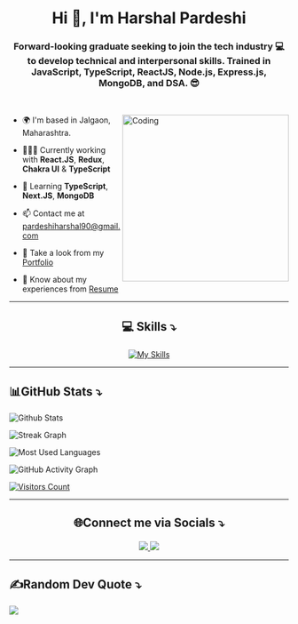 <h1 align="center">Hi 👋, I'm Harshal Pardeshi</h1>

<h3 align="center">Forward-looking graduate seeking to join the tech industry 💻 to develop technical and interpersonal skills. Trained in JavaScript, TypeScript, ReactJS, Node.js, Express.js, MongoDB, and DSA. 😎</h3>

<br />

<img
  align="right"
  alt="Coding"
  width="300"
src="https://camo.githubusercontent.com/2309797487e5e969659a3b545c96151807b04120a9cc2985f632ec94ba00c9f3/68747470733a2f2f6d656469612e67697068792e636f6d2f6d656469612f53576f536b4e36447854737a71494b4571762f67697068792e676966"
/>

- 🌍 I'm based in Jalgaon, Maharashtra.

- 👨🏼‍💻 Currently working with **React.JS**, **Redux**, **Chakra UI** & **TypeScript**

- 🌱 Learning **TypeScript**, **Next.JS**, **MongoDB**

- 📫 Contact me at pardeshiharshal90@gmail.com

- 💼 Take a look from my [Portfolio](https://hashal890.github.io/)

- 🎇 Know about my experiences from [Resume](https://drive.google.com/file/d/1eo6ZOSHSIb4brjK1_bmFpCNnZJNWavW6/view?usp=sharing)

<hr/>


## <p align="center">💻 Skills ⤵</p>

<p align="center">
  <a href="https://skillicons.dev" align="center">
    <img
      src="https://skillicons.dev/icons?i=react,nodejs,express,mongodb,fastapi,redux,ts,nextjs,js,html,css,bootstrap"
      alt="My Skills"
    />
  </a>
</p>

<hr/>


## 📊GitHub Stats ⤵

![Github Stats](https://github-readme-stats.vercel.app/api?username=Hashal890&theme=react&hide_border=false&include_all_commits=true&count_private=true)

![Streak Graph](https://github-readme-streak-stats.herokuapp.com/?user=Hashal890&theme=react&hide_border=false&include_all_commits=true&count_private=true)

![Most Used Languages](https://github-readme-stats.vercel.app/api/top-langs/?username=Hashal890&layout=compact&theme=react)

![GitHub Activity Graph](https://activity-graph.herokuapp.com/graph?username=Hashal890&include_all_commits=true&count_private=true)

[![Visitors Count](https://visitcount.itsvg.in/api?id=Hashal890&icon=0&color=12)](https://visitcount.itsvg.in)

<hr/>


## <p align="center">🌐Connect me via Socials ⤵</p>

<div align="center">
  <a href="https://www.linkedin.com/in/harshalpardeshi/" target="_blank">
    <img src="https://skillicons.dev/icons?i=linkedin" />
  </a>
  <a href="https://twitter.com/harshal258">
    <img src="https://skillicons.dev/icons?i=twitter" />
  </a>
</div>

<hr/>


## ✍️Random Dev Quote ⤵

![](https://quotes-github-readme.vercel.app/api?type=horizontal&theme=tokyonight)
